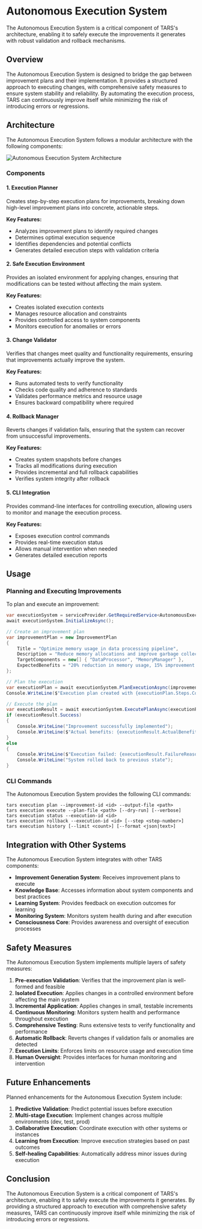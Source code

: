 # Autonomous Execution System

The Autonomous Execution System is a critical component of TARS's architecture, enabling it to safely execute the improvements it generates with robust validation and rollback mechanisms.

## Overview

The Autonomous Execution System is designed to bridge the gap between improvement plans and their implementation. It provides a structured approach to executing changes, with comprehensive safety measures to ensure system stability and reliability. By automating the execution process, TARS can continuously improve itself while minimizing the risk of introducing errors or regressions.

## Architecture

The Autonomous Execution System follows a modular architecture with the following components:

![Autonomous Execution System Architecture](../images/autonomous-execution-system.svg)

### Components

#### 1. Execution Planner

Creates step-by-step execution plans for improvements, breaking down high-level improvement plans into concrete, actionable steps.

**Key Features:**
- Analyzes improvement plans to identify required changes
- Determines optimal execution sequence
- Identifies dependencies and potential conflicts
- Generates detailed execution steps with validation criteria

#### 2. Safe Execution Environment

Provides an isolated environment for applying changes, ensuring that modifications can be tested without affecting the main system.

**Key Features:**
- Creates isolated execution contexts
- Manages resource allocation and constraints
- Provides controlled access to system components
- Monitors execution for anomalies or errors

#### 3. Change Validator

Verifies that changes meet quality and functionality requirements, ensuring that improvements actually improve the system.

**Key Features:**
- Runs automated tests to verify functionality
- Checks code quality and adherence to standards
- Validates performance metrics and resource usage
- Ensures backward compatibility where required

#### 4. Rollback Manager

Reverts changes if validation fails, ensuring that the system can recover from unsuccessful improvements.

**Key Features:**
- Creates system snapshots before changes
- Tracks all modifications during execution
- Provides incremental and full rollback capabilities
- Verifies system integrity after rollback

#### 5. CLI Integration

Provides command-line interfaces for controlling execution, allowing users to monitor and manage the execution process.

**Key Features:**
- Exposes execution control commands
- Provides real-time execution status
- Allows manual intervention when needed
- Generates detailed execution reports

## Usage

### Planning and Executing Improvements

To plan and execute an improvement:

```csharp
var executionSystem = serviceProvider.GetRequiredService<AutonomousExecutionSystem>();
await executionSystem.InitializeAsync();

// Create an improvement plan
var improvementPlan = new ImprovementPlan
{
    Title = "Optimize memory usage in data processing pipeline",
    Description = "Reduce memory allocations and improve garbage collection patterns",
    TargetComponents = new[] { "DataProcessor", "MemoryManager" },
    ExpectedBenefits = "20% reduction in memory usage, 15% improvement in processing speed"
};

// Plan the execution
var executionPlan = await executionSystem.PlanExecutionAsync(improvementPlan);
Console.WriteLine($"Execution plan created with {executionPlan.Steps.Count} steps");

// Execute the plan
var executionResult = await executionSystem.ExecutePlanAsync(executionPlan);
if (executionResult.Success)
{
    Console.WriteLine("Improvement successfully implemented");
    Console.WriteLine($"Actual benefits: {executionResult.ActualBenefits}");
}
else
{
    Console.WriteLine($"Execution failed: {executionResult.FailureReason}");
    Console.WriteLine("System rolled back to previous state");
}
```

### CLI Commands

The Autonomous Execution System provides the following CLI commands:

```
tars execution plan --improvement-id <id> --output-file <path>
tars execution execute --plan-file <path> [--dry-run] [--verbose]
tars execution status --execution-id <id>
tars execution rollback --execution-id <id> [--step <step-number>]
tars execution history [--limit <count>] [--format <json|text>]
```

## Integration with Other Systems

The Autonomous Execution System integrates with other TARS components:

- **Improvement Generation System**: Receives improvement plans to execute
- **Knowledge Base**: Accesses information about system components and best practices
- **Learning System**: Provides feedback on execution outcomes for learning
- **Monitoring System**: Monitors system health during and after execution
- **Consciousness Core**: Provides awareness and oversight of execution processes

## Safety Measures

The Autonomous Execution System implements multiple layers of safety measures:

1. **Pre-execution Validation**: Verifies that the improvement plan is well-formed and feasible
2. **Isolated Execution**: Applies changes in a controlled environment before affecting the main system
3. **Incremental Application**: Applies changes in small, testable increments
4. **Continuous Monitoring**: Monitors system health and performance throughout execution
5. **Comprehensive Testing**: Runs extensive tests to verify functionality and performance
6. **Automatic Rollback**: Reverts changes if validation fails or anomalies are detected
7. **Execution Limits**: Enforces limits on resource usage and execution time
8. **Human Oversight**: Provides interfaces for human monitoring and intervention

## Future Enhancements

Planned enhancements for the Autonomous Execution System include:

1. **Predictive Validation**: Predict potential issues before execution
2. **Multi-stage Execution**: Implement changes across multiple environments (dev, test, prod)
3. **Collaborative Execution**: Coordinate execution with other systems or instances
4. **Learning from Execution**: Improve execution strategies based on past outcomes
5. **Self-healing Capabilities**: Automatically address minor issues during execution

## Conclusion

The Autonomous Execution System is a critical component of TARS's architecture, enabling it to safely execute the improvements it generates. By providing a structured approach to execution with comprehensive safety measures, TARS can continuously improve itself while minimizing the risk of introducing errors or regressions.
